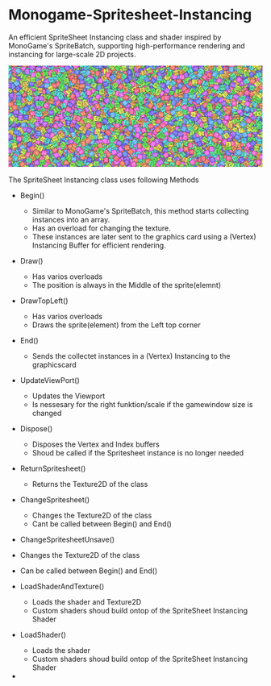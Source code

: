 # Monogame-Spritesheet-Instancing
An efficient SpriteSheet Instancing class and shader inspired by MonoGame's SpriteBatch, supporting high-performance rendering and instancing for large-scale 2D projects.

![Main pic](images/SpriteSheet%20Instancing%20Pic.PNG)


The SpriteSheet Instancing class uses following Methods
- Begin()
  - Similar to MonoGame's SpriteBatch, this method starts collecting instances into an array.
  - Has an overload for changing the texture.
  - These instances are later sent to the graphics card using a (Vertex) Instancing Buffer for efficient rendering.

- Draw()
  - Has varios overloads
  - The position is always in the Middle of the sprite(elemnt)

- DrawTopLeft()
  - Has varios overloads
  - Draws the sprite(element) from the Left top corner
 
- End()
  - Sends the collectet instances in a (Vertex) Instancing to the graphicscard

- UpdateViewPort()
  - Updates the Viewport
  - Is nessesary for the right funktion/scale if the gamewindow size is changed
 
- Dispose()
  - Disposes the Vertex and Index buffers
  - Shoud be called if the Spritesheet instance is no longer needed

- ReturnSpritesheet()
  - Returns the Texture2D of the class
 
- ChangeSpritesheet()
  - Changes the Texture2D of the class
  - Cant be called between Begin() and End()

 - ChangeSpritesheetUnsave()
  -  Changes the Texture2D of the class
  -   Can be called between Begin() and End()

- LoadShaderAndTexture()
  - Loads the shader and Texture2D
  - Custom shaders shoud build ontop of the SpriteSheet Instancing Shader
 
- LoadShader()
  - Loads the shader
  - Custom shaders shoud build ontop of the SpriteSheet Instancing Shader
 
- 

